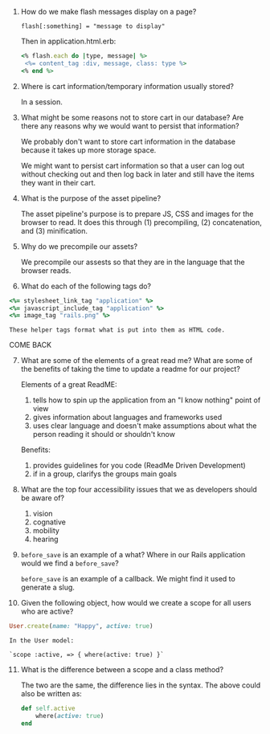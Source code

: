 1. How do we make flash messages display on a page?

	```flash[:something] = "message to display"```

	Then in application.html.erb:
	
	```ruby
	<% flash.each do |type, message| %>
 	 <%= content_tag :div, message, class: type %>
	<% end %>
	```

2. Where is cart information/temporary information usually stored?

	In a session.

3. What might be some reasons not to store cart in our database? Are there any reasons why we would want to persist that information?

	We probably don't want to store cart information in the database because it takes up more storage space.
	
	We might want to persist cart information so that a user can log out without checking out and then log back in later and still have the items they want in their cart.

4. What is the purpose of the asset pipeline?

	The asset pipeline's purpose is to prepare JS, CSS and images for the browser to read. It does this through (1) precompiling, (2) concatenation, and (3) minification.

5. Why do we precompile our assets?

	We precompile our assests so that they are in the language that the browser reads.

6. What do each of the following tags do?

```ruby 
<%= stylesheet_link_tag "application" %>
<%= javascript_include_tag "application" %>
<%= image_tag "rails.png" %>
```

	These helper tags format what is put into them as HTML code.

COME BACK

7. What are some of the elements of a great read me? What are some of the benefits of taking the time to update a readme for our project?

	Elements of a great ReadME:
	1. tells how to spin up the application from an "I know nothing" point of view
	2. gives information about languages and frameworks used
	3. uses clear language and doesn't make assumptions about what the person reading it should or shouldn't know

	Benefits:
	1. provides guidelines for you code (ReadMe Driven Development)
	2. if in a group, clarifys the groups main goals

8. What are the top four accessibility issues that we as developers should be aware of?

	1. vision
	2. cognative
	3. mobility
	4. hearing

9. `before_save` is an example of a what? Where in our Rails application would we find a `before_save`?

	`before_save` is an example of a callback. We might find it used to generate a slug.

10. Given the following object, how would we create a scope for all users who are active?

```ruby 
User.create(name: "Happy", active: true)
```

	In the User model:
	
	`scope :active, => { where(active: true) }`

11. What is the difference between a scope and a class method?

	The two are the same, the difference lies in the syntax. The above could also be written as:
	
	```ruby
  	def self.active
    	where(active: true)
  	end
  	```
